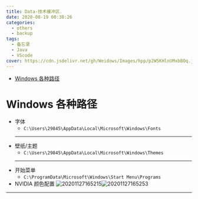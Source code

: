 ```yaml
---
title: Data-技术缓冲区.
date: 2020-08-19 00:38:26
categories:
  - others
  - backup
tags:
  - 备忘录
  - Java
  - VScode
cover: https://cdn.jsdelivr.net/gh/Weidows/Images/hpp/p2W5KHlnUMxbBOq.jpg
---
```


<!--
 * @Author: Weidows
 * @Date: 2020-08-19 00:38:26
 * @LastEditors: Weidows
 * @LastEditTime: 2021-03-21 17:14:41
 * @FilePath: \Weidowsd:\Game\Github\Blog-private\source\_posts\others\backup\Data.md
 * @Description:
-->

- [Windows 各种路径](#windows-各种路径)

# Windows 各种路径

- 字体
  - `C:\Users\29845\AppData\Local\Microsoft\Windows\Fonts`
  ***
- 壁纸/主题
  - `C:\Users\29845\AppData\Local\Microsoft\Windows\Themes`
  ***
- 开始菜单
  - `C:\ProgramData\Microsoft\Windows\Start Menu\Programs`
- NVIDIA 颜色配置
  ![20201127165215](https://cdn.jsdelivr.net/gh/Weidows/Images/hpp/t8qC1egPho6jrza.jpg)![20201127165253](https://cdn.jsdelivr.net/gh/Weidows/Images/hpp/4c2oMNxus8Qtjz3.jpg)

---

